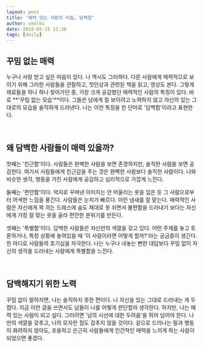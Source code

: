 ```yaml
---
layout: post
title: '매력 있는 사람의 비밀, 담백함'
author: seolki
date: 2019-05-15 12:38
tags: [daily]
---
```


## 꾸밈 없는 매력

누구나 사랑 받고 싶은 마음이 있다. 나 역시도 그러하다. 다른 사람에게 매력적으로 보이기 위해 그러한 사람들을 관찰하고, 첫인상과 관련된 책을 읽고, 영상도 본다. 그렇게 재료들을 하나 하나 찾아가던 중, 가장 크게 공감했던 매력적인 사람의 특징이 있다. 바로 **'꾸밈 없는 모습'**이다. 그들은 남에게 잘 보이려고 노력하지 않고 자신의 있는 그대로의 모습을 솔직하게 드러낸다. 나는 이런 특징을 한 단어로 '담백함'이라고 표현한다. 

<br>

## 왜 담백한 사람들이 매력 있을까?

첫째는 '친근함'이다. 사람들은 완벽한 사람을 보면 존경하지만, 솔직한 사람을 보면 공감한다. 여기서 사람들에게 친근감을 주는 것은 완벽한 사람보다 솔직한 사람이다. 나와 비슷한 생각, 행동을 가진 사람에게 공감하고 심리적으로 가깝게 느낀다. 

둘째는 '편안함'이다. 억지로 꾸며낸 이미지는 안 어울리는 옷을 입은 듯 그 사람으로부터 어색한 느낌을 풍긴다. 사람들은 눈치가 빠르다. 이런 냄새를 잘 맡는다. 매력적인 사람은 자신에게 꽉 끼는 드레스에 숨도 제대로 못 쉬면서 불편함을 드러내기 보다는 자신에게 가장 잘 맞는 옷을 골라 편안한 분위기를 만든다. 

셋째는 '특별함'이다. 담백한 사람들은 자신만의 색깔을 갖고 있다. 어떤 주제를 놓고 토론하거나, 특정 상황에 놓여있을 때 '이 사람이라면 어떻게 할까?'라는 궁금증이 생긴다. 한 마디로 사람들의 호기심을 자극한다. 나는 누구나 내놓는 뻔한 대답보다 꾸밈 없이 자신의 생각을 드러내는 사람에게 특별함을 느낀다.

<br>

## 담백해지기 위한 노력

꾸밈 없이 말하자면, 나는 솔직하지 못한 편이다. 나 자신을 있는 그대로 드러내는 게 두렵다. 지금 이런 글을 쓰면서도 남들이 나를 어떻게 판단할까 생각한다. 하지만, 나는 매력 있는 사람이 되고 싶다. 그러려면 '남의 시선에 대한 두려움'을 뛰어 넘어야 한다. 나만의 색깔을 갖추고, 나의 모자란 점도 감추지 않을 것이다. 겉으로 드러나는 말과 행동이 화려하지 않아도, 조용하고 은근히 사람들에게 인간적인 매력을 느끼게 하는 사람이 되었으면 좋겠다. 


<!-- 하지만, 나는 글을 잘 쓰고 싶다. 글을 잘 쓰고 싶다면 '남의 시선에 대한 두려움'을 뛰어 넘어야 한다. 그래서 나는 담백한 글을 쓰려고 노력한다. 나만의 색깔을 갖추고, 감추지 않고 순수하게 드러낼 것이다. 그런 글을 쓰기 위해 나는 다음과 같이 글을 쓸 것이다. 

1. 일상 속에서 얻은 소재에 대한 나의 생각을 정리한다.
2. 매일 한 편 씩 나의 주장과 생각을 정리한 글을 남긴다.
3. 비평, 비난을 두려워 하지 않고 온전히 받아들인다.

나의 글이 화려하지는 않아도 조용하고 은근히 사람들의 마음에 침투해 감정을 울리는 글이 되었으면 좋겠다. -->

<br>

<!-- <hr>

## comment(5/16) : 담백한 사람이 되고 싶은 건지, 담백한 글을 쓰고 싶은 건지 모르겠다. 처음에는 매력과 관련해 담백함을 언급하며 시작했지만, 마지막은 갑자기 글을 잘 쓰고 싶다는 얘기가 나온다. 다음에는 주제를 일관되게 전개하자.

<br>
<br> -->
